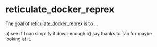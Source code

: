 
# reticulate_docker_reprex

<!-- badges: start -->
<!-- badges: end -->

The goal of reticulate_docker_reprex is to ...

a) see if I can simplify it down enough
b) say thanks to Tan for maybe looking at it.


